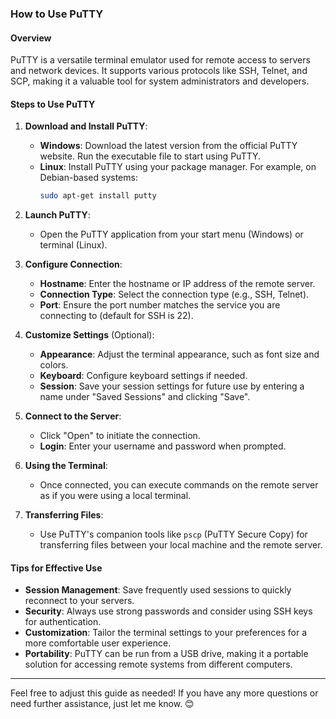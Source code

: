### How to Use PuTTY

#### Overview

PuTTY is a versatile terminal emulator used for remote access to servers and network devices. It supports various protocols like SSH, Telnet, and SCP, making it a valuable tool for system administrators and developers.

#### Steps to Use PuTTY

1. **Download and Install PuTTY**:
   - **Windows**: Download the latest version from the official PuTTY website. Run the executable file to start using PuTTY.
   - **Linux**: Install PuTTY using your package manager. For example, on Debian-based systems:
     ```bash
     sudo apt-get install putty
     ```

2. **Launch PuTTY**:
   - Open the PuTTY application from your start menu (Windows) or terminal (Linux).

3. **Configure Connection**:
   - **Hostname**: Enter the hostname or IP address of the remote server.
   - **Connection Type**: Select the connection type (e.g., SSH, Telnet).
   - **Port**: Ensure the port number matches the service you are connecting to (default for SSH is 22).

4. **Customize Settings** (Optional):
   - **Appearance**: Adjust the terminal appearance, such as font size and colors.
   - **Keyboard**: Configure keyboard settings if needed.
   - **Session**: Save your session settings for future use by entering a name under "Saved Sessions" and clicking "Save".

5. **Connect to the Server**:
   - Click "Open" to initiate the connection.
   - **Login**: Enter your username and password when prompted.

6. **Using the Terminal**:
   - Once connected, you can execute commands on the remote server as if you were using a local terminal.

7. **Transferring Files**:
   - Use PuTTY's companion tools like `pscp` (PuTTY Secure Copy) for transferring files between your local machine and the remote server.

#### Tips for Effective Use

- **Session Management**: Save frequently used sessions to quickly reconnect to your servers.
- **Security**: Always use strong passwords and consider using SSH keys for authentication.
- **Customization**: Tailor the terminal settings to your preferences for a more comfortable user experience.
- **Portability**: PuTTY can be run from a USB drive, making it a portable solution for accessing remote systems from different computers.

---

Feel free to adjust this guide as needed! If you have any more questions or need further assistance, just let me know. 😊